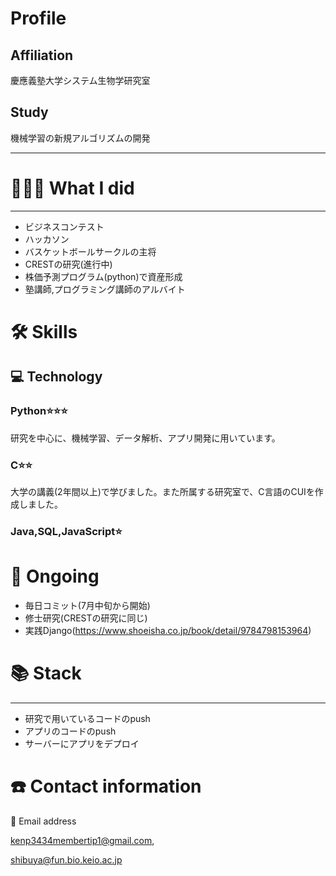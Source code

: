 # Profile

## Affiliation
慶應義塾大学システム生物学研究室

## Study
機械学習の新規アルゴリズムの開発

---

# **👩🏻‍💻** What I did

---

- ビジネスコンテスト
- ハッカソン
- バスケットボールサークルの主将
- CRESTの研究(進行中)
- 株価予測プログラム(python)で資産形成
- 塾講師,プログラミング講師のアルバイト

# 🛠 Skills

## 💻 Technology

### Python⭐️⭐️⭐️
研究を中心に、機械学習、データ解析、アプリ開発に用いています。

### C⭐️⭐️

大学の講義(2年間以上)で学びました。また所属する研究室で、C言語のCUIを作成しました。

### Java,SQL,JavaScript⭐️

# 📜 Ongoing

- 毎日コミット(7月中旬から開始)
- 修士研究(CRESTの研究に同じ)
- 実践Django(https://www.shoeisha.co.jp/book/detail/9784798153964)

# 📚 Stack

---

- 研究で用いているコードのpush
- アプリのコードのpush
- サーバーにアプリをデプロイ

# ☎️ Contact information

📧 Email address

kenp3434membertip1@gmail.com, 

shibuya@fun.bio.keio.ac.jp

